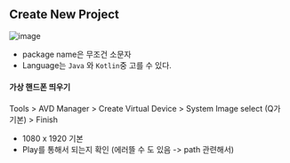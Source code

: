 ## Create New Project

![image](https://user-images.githubusercontent.com/72767245/120886196-b2c1c680-c627-11eb-875f-9f77a7fb16f8.png)

- package name은 무조건 소문자
- Language는 ```Java``` 와 ```Kotlin```중 고를 수 있다.


#### 가상 핸드폰 띄우기
Tools > AVD Manager > Create Virtual Device > System Image select (Q가 기본) > Finish

- 1080 x 1920 기본 
- Play를 통해서 되는지 확인 (에러뜰 수 도 있음 -> path 관련해서)
